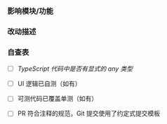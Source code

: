 <!--

  请严格按照以下模板填写 PR 信息

1. PR 标题请保证*简洁*，*清晰*，打上合适的 label，选择相应的 reviewers
2. 保证 PR 单纯性，一个 PR 的主题应只有一个
3. 如 PR 与主流分支存在冲突，请在合并前与主流分支 merge
4. 如 PR 尚未完成但需要提前 Review，请在标题前加上 `[WIP]`
5. 更多内容请参照 https://github.com/allsworth/Bridge.Client/wiki

-->

### 影响模块/功能

<!-- 请在此处填写影响的功能模块 -->

### 改动描述

<!-- 请在此处填写本次 PR 主要的改动描述列表, 便于 Review -->

### 自查表

<!-- 在提交 PR 前请对以下内容进行自我检查, 完成的请将 [ ]改为 [x] -->

- [ ] _TypeScript 代码中是否有显式的 any 类型_

  <!-- 如有，请在此说明影响的文件和行数： 例如 AppDetail.tsx:30 -->

- [ ] UI 逻辑已自测（如有）
- [ ] 可测代码已覆盖单测（如有）
- [ ] PR 符合注释的规范，Git 提交使用了约定式提交模板